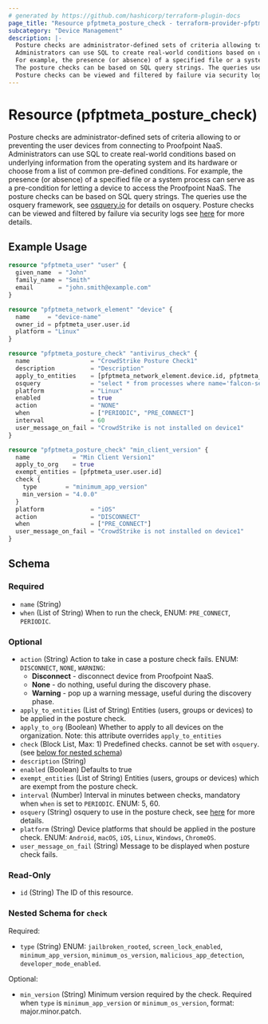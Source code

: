 ```yaml
---
# generated by https://github.com/hashicorp/terraform-plugin-docs
page_title: "Resource pfptmeta_posture_check - terraform-provider-pfptmeta"
subcategory: "Device Management"
description: |-
  Posture checks are administrator-defined sets of criteria allowing to or preventing the user devices from connecting to Proofpoint NaaS.
  Administrators can use SQL to create real-world conditions based on underlying information from the operating system and its hardware or choose from a list of common pre-defined conditions.
  For example, the presence (or absence) of a specified file or a system process can serve as a pre-condition for letting a device to access the Proofpoint NaaS.
  The posture checks can be based on SQL query strings. The queries use the osquery framework, see osquery.io https://osquery.io/ for details on osquery.
  Posture checks can be viewed and filtered by failure via security logs see here https://help.metanetworks.com/knowledgebase/posture_checks for more details.
---
```


# Resource (pfptmeta_posture_check)

Posture checks are administrator-defined sets of criteria allowing to or preventing the user devices from connecting to Proofpoint NaaS.
Administrators can use SQL to create real-world conditions based on underlying information from the operating system and its hardware or choose from a list of common pre-defined conditions.
For example, the presence (or absence) of a specified file or a system process can serve as a pre-condition for letting a device to access the Proofpoint NaaS.
The posture checks can be based on SQL query strings. The queries use the osquery framework, see [osquery.io](https://osquery.io/) for details on osquery.
Posture checks can be viewed and filtered by failure via security logs see [here](https://help.metanetworks.com/knowledgebase/posture_checks) for more details.

## Example Usage

```terraform
resource "pfptmeta_user" "user" {
  given_name  = "John"
  family_name = "Smith"
  email       = "john.smith@example.com"
}

resource "pfptmeta_network_element" "device" {
  name     = "device-name"
  owner_id = pfptmeta_user.user.id
  platform = "Linux"
}

resource "pfptmeta_posture_check" "antivirus_check" {
  name                 = "CrowdStrike Posture Check1"
  description          = "Description"
  apply_to_entities    = [pfptmeta_network_element.device.id, pfptmeta_user.user.id]
  osquery              = "select * from processes where name='falcon-sensor' and state='S';"
  platform             = "Linux"
  enabled              = true
  action               = "NONE"
  when                 = ["PERIODIC", "PRE_CONNECT"]
  interval             = 60
  user_message_on_fail = "CrowdStrike is not installed on device1"
}

resource "pfptmeta_posture_check" "min_client_version" {
  name            = "Min Client Version1"
  apply_to_org    = true
  exempt_entities = [pfptmeta_user.user.id]
  check {
    type        = "minimum_app_version"
    min_version = "4.0.0"
  }
  platform             = "iOS"
  action               = "DISCONNECT"
  when                 = ["PRE_CONNECT"]
  user_message_on_fail = "CrowdStrike is not installed on device1"
}
```

<!-- schema generated by tfplugindocs -->
## Schema

### Required

- `name` (String)
- `when` (List of String) When to run the check, ENUM: `PRE_CONNECT`, `PERIODIC`.

### Optional

- `action` (String) Action to take in case a posture check fails. ENUM: `DISCONNECT`, `NONE`, `WARNING`:
	- **Disconnect** - disconnect device from Proofpoint NaaS.
	- **None** - do nothing, useful during the discovery phase. 
   - **Warning** - pop up a warning message, useful during the discovery phase.
- `apply_to_entities` (List of String) Entities (users, groups or devices) to be applied in the posture check.
- `apply_to_org` (Boolean) Whether to apply to all devices on the organization. Note: this attribute overrides `apply_to_entities`
- `check` (Block List, Max: 1) Predefined checks. cannot be set with `osquery`. (see [below for nested schema](#nestedblock--check))
- `description` (String)
- `enabled` (Boolean) Defaults to true
- `exempt_entities` (List of String) Entities (users, groups or devices) which are exempt from the posture check.
- `interval` (Number) Interval in minutes between checks, mandatory when `when` is set to `PERIODIC`. ENUM: 5, 60.
- `osquery` (String) osquery to use in the posture check, see [here](https://osquery.io/) for more details.
- `platform` (String) Device platforms that should be applied in the posture check. ENUM: `Android`, `macOS`, `iOS`, `Linux`, `Windows`, `ChromeOS`.
- `user_message_on_fail` (String) Message to be displayed when posture check fails.

### Read-Only

- `id` (String) The ID of this resource.

<a id="nestedblock--check"></a>
### Nested Schema for `check`

Required:

- `type` (String) ENUM: `jailbroken_rooted`, `screen_lock_enabled`, `minimum_app_version`, `minimum_os_version`, `malicious_app_detection`, `developer_mode_enabled`.

Optional:

- `min_version` (String) Minimum version required by the check. Required when `type` is `minimum_app_version` or `minimum_os_version`, format: major.minor.patch.
